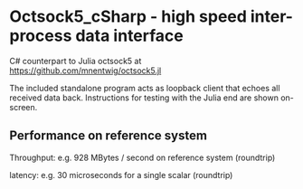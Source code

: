# Octsock5_cSharp - high speed inter-process data interface #

C# counterpart to Julia octsock5 at https://github.com/mnentwig/octsock5.jl

The included standalone program acts as loopback client that echoes all received data back. Instructions for testing with the Julia end are shown on-screen.


## Performance on reference system ## 

Throughput: e.g. 928 MBytes / second on reference system (roundtrip)

latency: e.g. 30 microseconds for a single scalar (roundtrip)
